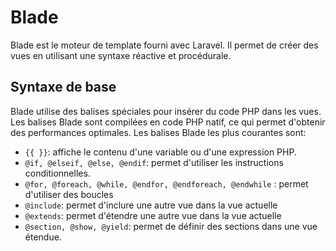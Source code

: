 # Blade

Blade est le moteur de template fourni avec Laravel. Il permet de créer des vues en utilisant une syntaxe réactive et procédurale.

## Syntaxe de base

Blade utilise des balises spéciales pour insérer du code PHP dans les vues. Les balises Blade sont compilées en code PHP natif, ce qui permet d'obtenir des performances optimales.
Les balises Blade les plus courantes sont:
- `{{ }}`: affiche le contenu d'une variable ou d'une expression PHP.
- `@if, @elseif, @else, @endif`: permet d'utiliser les instructions conditionnelles.
- `@for, @foreach, @while, @endfor, @endforeach, @endwhile` : permet d'utiliser des boucles
- `@include`: permet d'inclure une autre vue dans la vue actuelle
- `@extends`: permet d'étendre une autre vue dans la vue actuelle
- `@section, @show, @yield`: permet de définir des sections dans une vue étendue.
